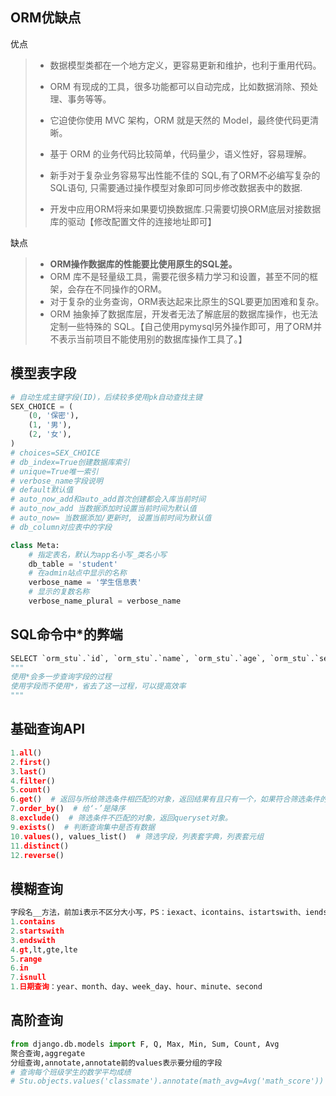 ## ORM优缺点

优点

> - 数据模型类都在一个地方定义，更容易更新和维护，也利于重用代码。
>
> - ORM 有现成的工具，很多功能都可以自动完成，比如数据消除、预处理、事务等等。
>
> - 它迫使你使用 MVC 架构，ORM 就是天然的 Model，最终使代码更清晰。
>
> - 基于 ORM 的业务代码比较简单，代码量少，语义性好，容易理解。
>
> - 新手对于复杂业务容易写出性能不佳的 SQL,有了ORM不必编写复杂的SQL语句, 只需要通过操作模型对象即可同步修改数据表中的数据.
>
> - 开发中应用ORM将来如果要切换数据库.只需要切换ORM底层对接数据库的驱动【修改配置文件的连接地址即可】

缺点

> - **ORM操作数据库的性能要比使用原生的SQL差。**
> - ORM 库不是轻量级工具，需要花很多精力学习和设置，甚至不同的框架，会存在不同操作的ORM。
> - 对于复杂的业务查询，ORM表达起来比原生的SQL要更加困难和复杂。
> - ORM 抽象掉了数据库层，开发者无法了解底层的数据库操作，也无法定制一些特殊的 SQL。【自己使用pymysql另外操作即可，用了ORM并不表示当前项目不能使用别的数据库操作工具了。】

## 模型表字段

~~~python
# 自动生成主键字段(ID)，后续较多使用pk自动查找主键
SEX_CHOICE = (
    (0, '保密'),
    (1, '男'),
    (2, '女'),
)
# choices=SEX_CHOICE
# db_index=True创建数据库索引
# unique=True唯一索引
# verbose_name字段说明
# default默认值
# auto_now_add和auto_add首次创建都会入库当前时间
# auto_now_add 当数据添加时设置当前时间为默认值
# auto_now= 当数据添加/更新时, 设置当前时间为默认值
# db_column对应表中的字段

class Meta:
    # 指定表名，默认为app名小写_类名小写
    db_table = 'student'
    # 在admin站点中显示的名称
    verbose_name = '学生信息表'
    # 显示的复数名称
    verbose_name_plural = verbose_name
~~~

## SQL命令中*的弊端

~~~python
SELECT `orm_stu`.`id`, `orm_stu`.`name`, `orm_stu`.`age`, `orm_stu`.`sex`, `orm_stu`.`create_time`, `orm_stu`.`class`, `orm_stu`.`description` FROM `orm_stu` LIMIT 21; args=()
"""
使用*会多一步查询字段的过程
使用字段而不使用*，省去了这一过程，可以提高效率
"""

~~~

## 基础查询API

~~~python
1.all()
2.first()
3.last()
4.filter()
5.count()
6.get()  # 返回与所给筛选条件相匹配的对象，返回结果有且只有一个，如果符合筛选条件的对象超过一个或者没有都会抛出错误。
7.order_by()  # 给‘-’是降序
8.exclude()  # 筛选条件不匹配的对象，返回queryset对象。
9.exists()  # 判断查询集中是否有数据
10.values(), values_list()  # 筛选字段，列表套字典，列表套元组
11.distinct()
12.reverse()
~~~

## 模糊查询

~~~python
字段名__方法，前加i表示不区分大小写，PS：iexact、icontains、istartswith、iendswith.
1.contains
2.startswith
3.endswith
4.gt,lt,gte,lte
5.range
6.in
7.isnull
1.日期查询：year、month、day、week_day、hour、minute、second
~~~

## 高阶查询

~~~python
from django.db.models import F, Q, Max, Min, Sum, Count, Avg
聚合查询,aggregate
分组查询,annotate,annotate前的values表示要分组的字段
# 查询每个班级学生的数学平均成绩
# Stu.objects.values('classmate').annotate(math_avg=Avg('math_score'))
~~~
